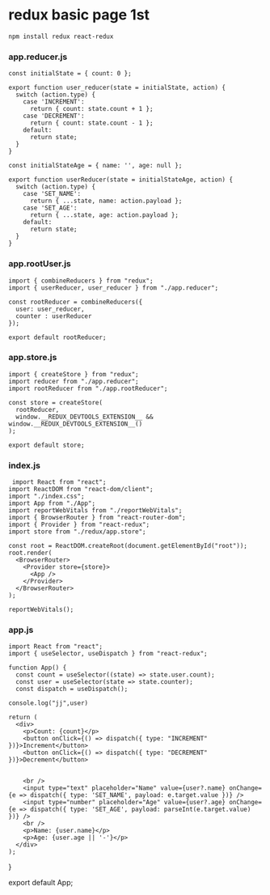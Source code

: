 # redux basic page 1st 

    npm install redux react-redux
    
    
  ### app.reducer.js
  
  
  
    const initialState = { count: 0 };

    export function user_reducer(state = initialState, action) {
      switch (action.type) {
        case 'INCREMENT':
          return { count: state.count + 1 };
        case 'DECREMENT':
          return { count: state.count - 1 };
        default:
          return state;
      }
    }

    const initialStateAge = { name: '', age: null };

    export function userReducer(state = initialStateAge, action) {
      switch (action.type) {
        case 'SET_NAME':
          return { ...state, name: action.payload };
        case 'SET_AGE':
          return { ...state, age: action.payload };
        default:
          return state;
      }
    }
    
    
 ### app.rootUser.js
 
    import { combineReducers } from "redux";
    import { userReducer, user_reducer } from "./app.reducer";

    const rootReducer = combineReducers({
      user: user_reducer,
      counter : userReducer
    });

    export default rootReducer;
    
    
 ### app.store.js
 
 
    import { createStore } from "redux";
    import reducer from "./app.reducer";
    import rootReducer from "./app.rootReducer";

    const store = createStore(
      rootReducer,
      window.__REDUX_DEVTOOLS_EXTENSION__ && window.__REDUX_DEVTOOLS_EXTENSION__()
    );

    export default store;
    
    
 ### index.js
  
     import React from "react";
    import ReactDOM from "react-dom/client";
    import "./index.css";
    import App from "./App";
    import reportWebVitals from "./reportWebVitals";
    import { BrowserRouter } from "react-router-dom";
    import { Provider } from "react-redux";
    import store from "./redux/app.store";

    const root = ReactDOM.createRoot(document.getElementById("root"));
    root.render(
      <BrowserRouter>
        <Provider store={store}>
          <App />
        </Provider>
      </BrowserRouter>
    );

    reportWebVitals();
    
    
  
 ### app.js
  
    import React from "react";
    import { useSelector, useDispatch } from "react-redux";

    function App() {
      const count = useSelector((state) => state.user.count);
      const user = useSelector(state => state.counter);
      const dispatch = useDispatch();

    console.log("jj",user)

    return (
      <div>
        <p>Count: {count}</p>
        <button onClick={() => dispatch({ type: "INCREMENT" })}>Increment</button>
        <button onClick={() => dispatch({ type: "DECREMENT" })}>Decrement</button>


        <br />
        <input type="text" placeholder="Name" value={user?.name} onChange={e => dispatch({ type: 'SET_NAME', payload: e.target.value })} />
        <input type="number" placeholder="Age" value={user?.age} onChange={e => dispatch({ type: 'SET_AGE', payload: parseInt(e.target.value) })} />
        <br />
        <p>Name: {user.name}</p>
        <p>Age: {user.age || '-'}</p>
      </div>
    );
  }

  export default App;








